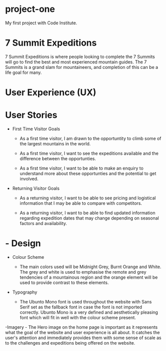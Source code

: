 # project-one
My first project with Code Institute. 

# 7 Summit Expeditions

  7 Summit Expeditions is where people looking to complete the 7 Summits will go to find the best and most experienced mountain guides. The 7 Summits is a grand slam for mountaineers, and completion of this can be a life goal for many.
  
# User Experience (UX)
  
# User Stories
  - First Time Visitor Goals

      - As a first time visitor, I am drawn to the opportuntity to climb some of the largest mountains in the world.
   
      - As a first time visitor, I want to see the expeditions available and the difference between the opportunties.
    
      - As a first time visitor, I want to be able to make an enquiry to understand more about these opportunties and the potential to get involved.
    
    
  - Returning Visitor Goals

      - As a returning visitor, I want to be able to see pricing and logistical information that I may be able to compare with competitors.
    
      - As a returning visitor, I want to be able to find updated information regarding expedition dates that may change depending on seasonal factors and availability.

# - Design
  - Colour Scheme
      - The main colors used will be Midnight Grey, Burnt Orange and White. The grey and white is used to emphasise the remote and grey tendencies of a mountainous region and the orange element will be used to provide contrast to these elements.
      
  - Typography
      - The Ubunto Mono font is used throughout the website with Sans Serif set as the fallback font in case the font is not imported correctly. Ubunto Mono is a very defined and aesthetically pleasing font which will fit in well with the colour scheme present.

  -Imagery
      - The Hero image on the home page is important as it represents what the goal of the website and user experience is all about. It catches the user's attention and immediately provides them with some sense of scale as to the challenges and expeditions being offered on the website.
      


    
    

    
    

